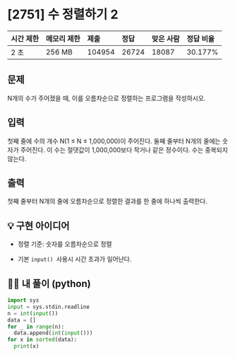 # [2751] 수 정렬하기 2

| 시간 제한 | 메모리 제한 | 제출   | 정답  | 맞은 사람 | 정답 비율 |
| :-------- | :---------- | :----- | :---- | :-------- | :-------- |
| 2 초      | 256 MB      | 104954 | 26724 | 18087     | 30.177%   |

## 문제

N개의 수가 주어졌을 때, 이를 오름차순으로 정렬하는 프로그램을 작성하시오.

## 입력

첫째 줄에 수의 개수 N(1 ≤ N ≤ 1,000,000)이 주어진다. 둘째 줄부터 N개의 줄에는 숫자가 주어진다. 이 수는 절댓값이 1,000,000보다 작거나 같은 정수이다. 수는 중복되지 않는다.

## 출력

첫째 줄부터 N개의 줄에 오름차순으로 정렬한 결과를 한 줄에 하나씩 출력한다.





## 💡 구현 아이디어

- 정렬 기준: 숫자를 오름차순으로 정렬

- 기본 `input() `사용시 시간 초과가 일어난다. 

  



## 🙆‍♀️ 내 풀이 (python)

```python
import sys
input = sys.stdin.readline
n = int(input())
data = []
for _ in range(n):
  data.append(int(input()))
for x in sorted(data):
  print(x)
```

